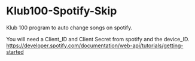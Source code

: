 # Klub100-Spotify-Skip

Klub 100 program to auto change songs on spotify.

You will need a Client_ID and Client Secret from spotify and the device_ID.
https://developer.spotify.com/documentation/web-api/tutorials/getting-started
